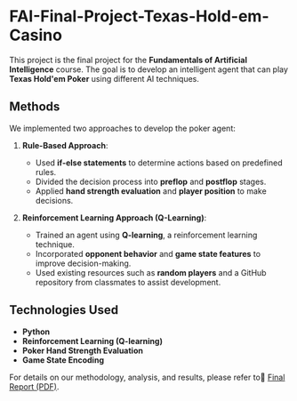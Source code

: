 # FAI-Final-Project-Texas-Hold-em-Casino
This project is the final project for the **Fundamentals of Artificial Intelligence** course. The goal is to develop an intelligent agent that can play **Texas Hold'em Poker** using different AI techniques.

## Methods
We implemented two approaches to develop the poker agent:

1. **Rule-Based Approach**:  
   - Used **if-else statements** to determine actions based on predefined rules.  
   - Divided the decision process into **preflop** and **postflop** stages.  
   - Applied **hand strength evaluation** and **player position** to make decisions.  

2. **Reinforcement Learning Approach (Q-Learning)**:  
   - Trained an agent using **Q-learning**, a reinforcement learning technique.  
   - Incorporated **opponent behavior** and **game state features** to improve decision-making.  
   - Used existing resources such as **random players** and a GitHub repository from classmates to assist development.  

## Technologies Used
- **Python**
- **Reinforcement Learning (Q-learning)**
- **Poker Hand Strength Evaluation**
- **Game State Encoding**

For details on our methodology, analysis, and results, please refer to📄 [Final Report (PDF)](Final_Report.pdf).
